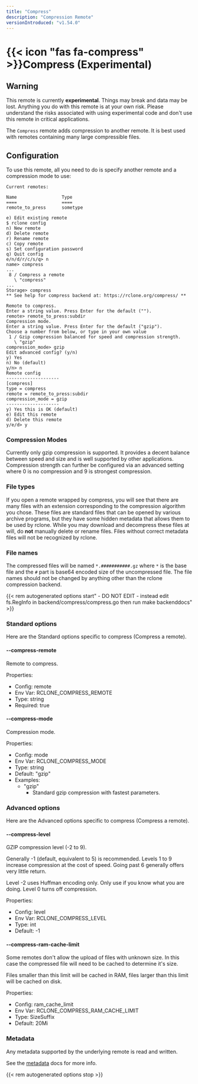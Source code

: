 ```yaml
---
title: "Compress"
description: "Compression Remote"
versionIntroduced: "v1.54.0"
---
```


# {{< icon "fas fa-compress" >}}Compress (Experimental)

## Warning

This remote is currently **experimental**. Things may break and data may be lost. Anything you do with this remote is
at your own risk. Please understand the risks associated with using experimental code and don't use this remote in
critical applications.

The `Compress` remote adds compression to another remote. It is best used with remotes containing
many large compressible files.

## Configuration

To use this remote, all you need to do is specify another remote and a compression mode to use:

```
Current remotes:

Name                 Type
====                 ====
remote_to_press      sometype

e) Edit existing remote
$ rclone config
n) New remote
d) Delete remote
r) Rename remote
c) Copy remote
s) Set configuration password
q) Quit config
e/n/d/r/c/s/q> n
name> compress
...
 8 / Compress a remote
   \ "compress"
...
Storage> compress
** See help for compress backend at: https://rclone.org/compress/ **

Remote to compress.
Enter a string value. Press Enter for the default ("").
remote> remote_to_press:subdir 
Compression mode.
Enter a string value. Press Enter for the default ("gzip").
Choose a number from below, or type in your own value
 1 / Gzip compression balanced for speed and compression strength.
   \ "gzip"
compression_mode> gzip
Edit advanced config? (y/n)
y) Yes
n) No (default)
y/n> n
Remote config
--------------------
[compress]
type = compress
remote = remote_to_press:subdir
compression_mode = gzip
--------------------
y) Yes this is OK (default)
e) Edit this remote
d) Delete this remote
y/e/d> y
```

### Compression Modes

Currently only gzip compression is supported. It provides a decent balance between speed and size and is well
supported by other applications. Compression strength can further be configured via an advanced setting where 0 is no
compression and 9 is strongest compression.

### File types

If you open a remote wrapped by compress, you will see that there are many files with an extension corresponding to
the compression algorithm you chose. These files are standard files that can be opened by various archive programs, 
but they have some hidden metadata that allows them to be used by rclone.
While you may download and decompress these files at will, do **not** manually delete or rename files. Files without
correct metadata files will not be recognized by rclone.

### File names

The compressed files will be named `*.###########.gz` where `*` is the base file and the `#` part is base64 encoded 
size of the uncompressed file. The file names should not be changed by anything other than the rclone compression backend.

{{< rem autogenerated options start" - DO NOT EDIT - instead edit fs.RegInfo in backend/compress/compress.go then run make backenddocs" >}}
### Standard options

Here are the Standard options specific to compress (Compress a remote).

#### --compress-remote

Remote to compress.

Properties:

- Config:      remote
- Env Var:     RCLONE_COMPRESS_REMOTE
- Type:        string
- Required:    true

#### --compress-mode

Compression mode.

Properties:

- Config:      mode
- Env Var:     RCLONE_COMPRESS_MODE
- Type:        string
- Default:     "gzip"
- Examples:
    - "gzip"
        - Standard gzip compression with fastest parameters.

### Advanced options

Here are the Advanced options specific to compress (Compress a remote).

#### --compress-level

GZIP compression level (-2 to 9).

Generally -1 (default, equivalent to 5) is recommended.
Levels 1 to 9 increase compression at the cost of speed. Going past 6 
generally offers very little return.

Level -2 uses Huffman encoding only. Only use if you know what you
are doing.
Level 0 turns off compression.

Properties:

- Config:      level
- Env Var:     RCLONE_COMPRESS_LEVEL
- Type:        int
- Default:     -1

#### --compress-ram-cache-limit

Some remotes don't allow the upload of files with unknown size.
In this case the compressed file will need to be cached to determine
it's size.

Files smaller than this limit will be cached in RAM, files larger than 
this limit will be cached on disk.

Properties:

- Config:      ram_cache_limit
- Env Var:     RCLONE_COMPRESS_RAM_CACHE_LIMIT
- Type:        SizeSuffix
- Default:     20Mi

### Metadata

Any metadata supported by the underlying remote is read and written.

See the [metadata](/docs/#metadata) docs for more info.

{{< rem autogenerated options stop >}}
